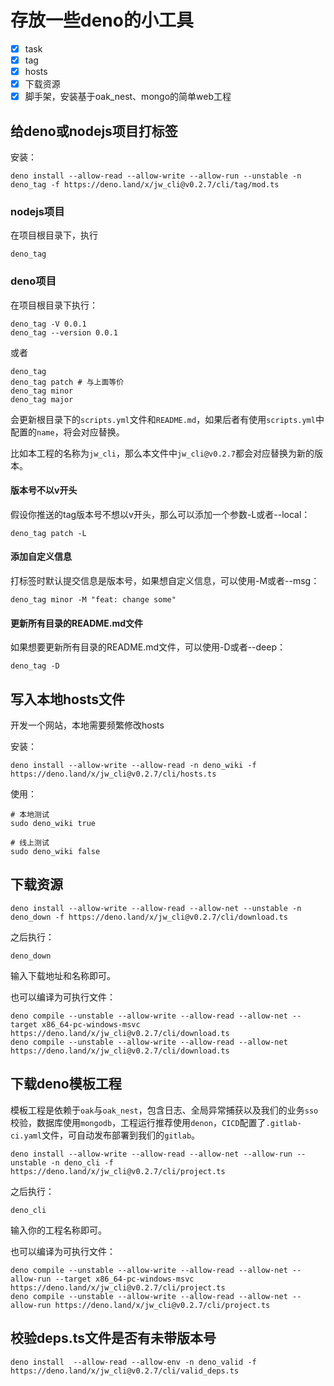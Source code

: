 # 存放一些deno的小工具

- [x] task
- [x] tag
- [x] hosts
- [x] 下载资源
- [x] 脚手架，安装基于oak_nest、mongo的简单web工程

## 给deno或nodejs项目打标签

安装：

```
deno install --allow-read --allow-write --allow-run --unstable -n deno_tag -f https://deno.land/x/jw_cli@v0.2.7/cli/tag/mod.ts
```

### nodejs项目

在项目根目录下，执行

```
deno_tag
```

### deno项目

在项目根目录下执行：

```
deno_tag -V 0.0.1
deno_tag --version 0.0.1
```

或者

```
deno_tag
deno_tag patch # 与上面等价
deno_tag minor
deno_tag major
```

会更新根目录下的`scripts.yml`文件和`README.md`，如果后者有使用`scripts.yml`中配置的`name`，将会对应替换。

比如本工程的名称为`jw_cli`，那么本文件中`jw_cli@v0.2.7`都会对应替换为新的版本。

#### 版本号不以v开头

假设你推送的tag版本号不想以v开头，那么可以添加一个参数-L或者--local：

```
deno_tag patch -L
```

#### 添加自定义信息

打标签时默认提交信息是版本号，如果想自定义信息，可以使用-M或者--msg：

```
deno_tag minor -M "feat: change some"
```

#### 更新所有目录的README.md文件

如果想要更新所有目录的README.md文件，可以使用-D或者--deep：

```
deno_tag -D
```

## 写入本地hosts文件

开发一个网站，本地需要频繁修改hosts

安装：

```
deno install --allow-write --allow-read -n deno_wiki -f https://deno.land/x/jw_cli@v0.2.7/cli/hosts.ts
```

使用：

```
# 本地测试
sudo deno_wiki true

# 线上测试
sudo deno_wiki false
```

## 下载资源

```
deno install --allow-write --allow-read --allow-net --unstable -n deno_down -f https://deno.land/x/jw_cli@v0.2.7/cli/download.ts
```

之后执行：

```
deno_down
```

输入下载地址和名称即可。

也可以编译为可执行文件：

```
deno compile --unstable --allow-write --allow-read --allow-net --target x86_64-pc-windows-msvc https://deno.land/x/jw_cli@v0.2.7/cli/download.ts
deno compile --unstable --allow-write --allow-read --allow-net https://deno.land/x/jw_cli@v0.2.7/cli/download.ts
```

## 下载deno模板工程

模板工程是依赖于`oak`与`oak_nest`，包含日志、全局异常捕获以及我们的业务`sso`校验，数据库使用`mongodb`，工程运行推荐使用`denon`，`CICD`配置了`.gitlab-ci.yaml`文件，可自动发布部署到我们的`gitlab`。

```
deno install --allow-write --allow-read --allow-net --allow-run --unstable -n deno_cli -f https://deno.land/x/jw_cli@v0.2.7/cli/project.ts
```

之后执行：

```
deno_cli
```

输入你的工程名称即可。

也可以编译为可执行文件：

```
deno compile --unstable --allow-write --allow-read --allow-net --allow-run --target x86_64-pc-windows-msvc https://deno.land/x/jw_cli@v0.2.7/cli/project.ts
deno compile --unstable --allow-write --allow-read --allow-net --allow-run https://deno.land/x/jw_cli@v0.2.7/cli/project.ts
```

## 校验deps.ts文件是否有未带版本号

```
deno install  --allow-read --allow-env -n deno_valid -f  https://deno.land/x/jw_cli@v0.2.7/cli/valid_deps.ts
```
